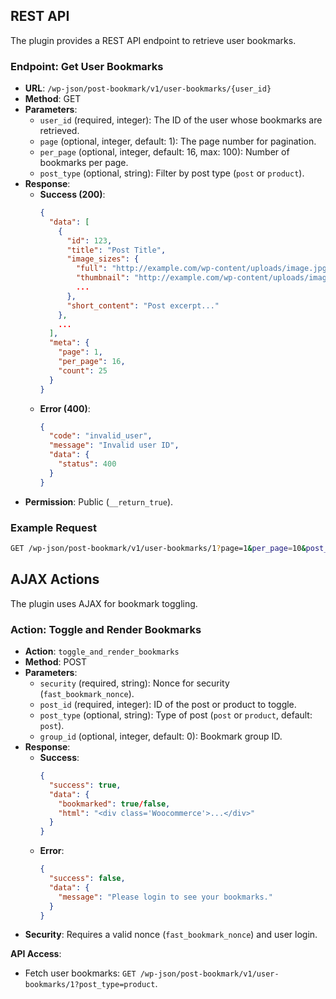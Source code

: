## REST API

The plugin provides a REST API endpoint to retrieve user bookmarks.

### Endpoint: Get User Bookmarks

- **URL**: `/wp-json/post-bookmark/v1/user-bookmarks/{user_id}`
- **Method**: GET
- **Parameters**:
  - `user_id` (required, integer): The ID of the user whose bookmarks are retrieved.
  - `page` (optional, integer, default: 1): The page number for pagination.
  - `per_page` (optional, integer, default: 16, max: 100): Number of bookmarks per page.
  - `post_type` (optional, string): Filter by post type (`post` or `product`).
- **Response**:
  - **Success (200)**:
    ```json
    {
      "data": [
        {
          "id": 123,
          "title": "Post Title",
          "image_sizes": {
            "full": "http://example.com/wp-content/uploads/image.jpg",
            "thumbnail": "http://example.com/wp-content/uploads/image-150x150.jpg",
            ...
          },
          "short_content": "Post excerpt..."
        },
        ...
      ],
      "meta": {
        "page": 1,
        "per_page": 16,
        "count": 25
      }
    }
    ```
  - **Error (400)**:
    ```json
    {
      "code": "invalid_user",
      "message": "Invalid user ID",
      "data": {
        "status": 400
      }
    }
    ```
- **Permission**: Public (`__return_true`).

### Example Request
```bash
GET /wp-json/post-bookmark/v1/user-bookmarks/1?page=1&per_page=10&post_type=product
```

## AJAX Actions

The plugin uses AJAX for bookmark toggling.

### Action: Toggle and Render Bookmarks

- **Action**: `toggle_and_render_bookmarks`
- **Method**: POST
- **Parameters**:
  - `security` (required, string): Nonce for security (`fast_bookmark_nonce`).
  - `post_id` (required, integer): ID of the post or product to toggle.
  - `post_type` (optional, string): Type of post (`post` or `product`, default: `post`).
  - `group_id` (optional, integer, default: 0): Bookmark group ID.
- **Response**:
  - **Success**:
    ```json
    {
      "success": true,
      "data": {
        "bookmarked": true/false,
        "html": "<div class='Woocommerce'>...</div>"
      }
    }
    ```
  - **Error**:
    ```json
    {
      "success": false,
      "data": {
        "message": "Please login to see your bookmarks."
      }
    }
    ```
- **Security**: Requires a valid nonce (`fast_bookmark_nonce`) and user login.


**API Access**:
   - Fetch user bookmarks: `GET /wp-json/post-bookmark/v1/user-bookmarks/1?post_type=product`.